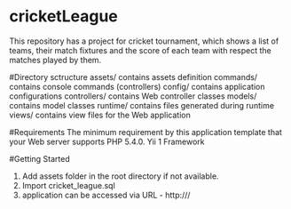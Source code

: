 # cricketLeague
This repository has a project for cricket tournament, which shows a list of teams, their match fixtures and the score of each team with respect the matches played by them.


#Directory sctructure
assets/             contains assets definition
commands/           contains console commands (controllers)
config/             contains application configurations
controllers/        contains Web controller classes
models/             contains model classes
runtime/            contains files generated during runtime
views/              contains view files for the Web application


#Requirements
The minimum requirement by this application template that your Web server supports PHP 5.4.0.
Yii 1 Framework


#Getting Started
1) Add assets folder in the root directory if not available.
2) Import cricket_league.sql
3) application can be accessed via URL - http://<domainName>/<rootDir>
